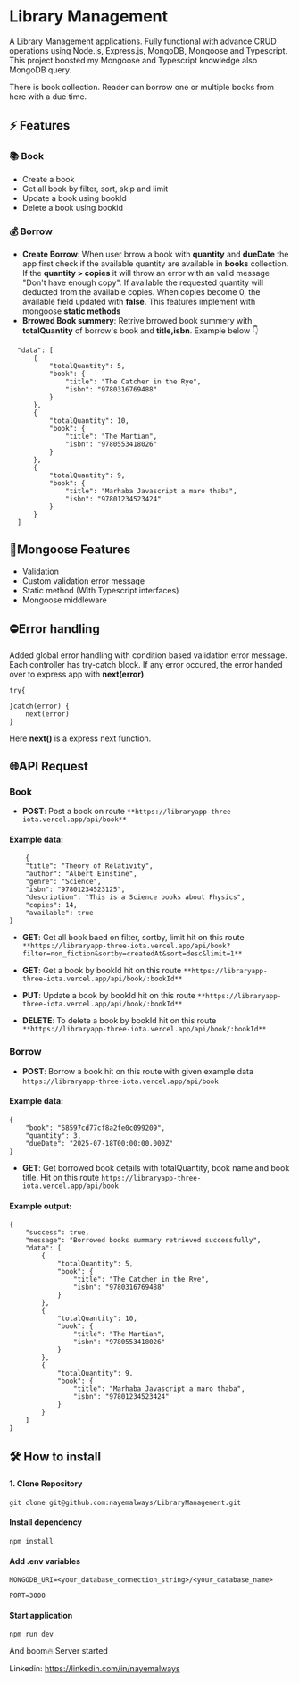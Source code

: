# Library Management
A Library Management applications. Fully functional with advance CRUD operations using Node.js, Express.js, MongoDB, Mongoose and Typescript. This project boosted my Mongoose and Typescript knowledge also MongoDB query.

There is book collection. Reader can borrow one or multiple books from here with a due time.
## ⚡ Features
### 📚 Book
 - Create a book
 - Get all book by filter, sort, skip and limit
 - Update a book using bookId
 - Delete a book using bookid
### 💰 Borrow
  - **Create Borrow**: When user brrow a book with **quantity** and **dueDate** the app first check if the available quantity are available in **books** collection. If the **quantity > copies** it will throw an error with an valid message "Don't have enough copy". If available the requested quantity will deducted from the available copies. When copies become 0, the available field updated with **false**. This features implement with mongoose **static methods**
  - **Brrowed Book summery**: Retrive brrowed book summery with **totalQuantity** of borrow's book and **title,isbn**.
  Example below 👇
  ```
    "data": [
        {
            "totalQuantity": 5,
            "book": {
                "title": "The Catcher in the Rye",
                "isbn": "9780316769488"
            }
        },
        {
            "totalQuantity": 10,
            "book": {
                "title": "The Martian",
                "isbn": "9780553418026"
            }
        },
        {
            "totalQuantity": 9,
            "book": {
                "title": "Marhaba Javascript a maro thaba",
                "isbn": "97801234523424"
            }
        }
    ]
  ```
## 🚀Mongoose Features
- Validation
- Custom validation error message
- Static method (With Typescript interfaces)
- Mongoose middleware
## ⛔Error handling
Added global error handling with condition based validation error message. Each controller has try-catch block. If any error occured, the error handed over to express app with **next(error)**.
```
try{

}catch(error) {
    next(error)
}
```  
Here **next()** is a express next function. 

## 🌐API Request
### Book
- **POST**: Post a book on route 
```**https://libraryapp-three-iota.vercel.app/api/book**```
#### Example data:
```
    {
    "title": "Theory of Relativity",
    "author": "Albert Einstine",
    "genre": "Science",
    "isbn": "97801234523125",
    "description": "This is a Science books about Physics",
    "copies": 14,
    "available": true
}
```
- **GET**: Get all book baed on filter, sortby, limit hit on this route
```**https://libraryapp-three-iota.vercel.app/api/book?filter=non_fiction&sortby=createdAt&sort=desc&limit=1**```

- **GET**: Get a book by bookId hit on this route
```**https://libraryapp-three-iota.vercel.app/api/book/:bookId**```

- **PUT**: Update a book by bookId hit on this route
```**https://libraryapp-three-iota.vercel.app/api/book/:bookId**```

- **DELETE**: To delete a book by bookId hit on this route
```**https://libraryapp-three-iota.vercel.app/api/book/:bookId**```

### Borrow
- **POST**: Borrow a book hit on this route with given example data
```https://libraryapp-three-iota.vercel.app/api/book```
#### Example data:
```
{
    "book": "68597cd77cf8a2fe0c099209",
    "quantity": 3,
    "dueDate": "2025-07-18T00:00:00.000Z"
}
```

- **GET**: Get borrowed book details with totalQuantity, book name and book title. Hit on this route ```https://libraryapp-three-iota.vercel.app/api/book```
#### Example output: 
```
{
    "success": true,
    "message": "Borrowed books summary retrieved successfully",
    "data": [
        {
            "totalQuantity": 5,
            "book": {
                "title": "The Catcher in the Rye",
                "isbn": "9780316769488"
            }
        },
        {
            "totalQuantity": 10,
            "book": {
                "title": "The Martian",
                "isbn": "9780553418026"
            }
        },
        {
            "totalQuantity": 9,
            "book": {
                "title": "Marhaba Javascript a maro thaba",
                "isbn": "97801234523424"
            }
        }
    ]
}
```


## 🛠️ How to install
#### 1. Clone Repository
```
git clone git@github.com:nayemalways/LibraryManagement.git
```
#### Install dependency
```
npm install
```

#### Add .env variables
```
MONGODB_URI=<your_database_connection_string>/<your_database_name>

PORT=3000
```

#### Start application
```
npm run dev
```
And boom🔥 Server started

Linkedin: https://linkedin.com/in/nayemalways
